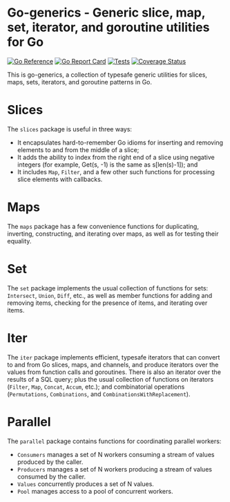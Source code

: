 # Go-generics - Generic slice, map, set, iterator, and goroutine utilities for Go

[![Go Reference](https://pkg.go.dev/badge/github.com/bobg/go-generics.svg)](https://pkg.go.dev/github.com/bobg/go-generics)
[![Go Report Card](https://goreportcard.com/badge/github.com/bobg/go-generics)](https://goreportcard.com/report/github.com/bobg/go-generics)
[![Tests](https://github.com/bobg/go-generics/actions/workflows/go.yml/badge.svg)](https://github.com/bobg/go-generics/actions/workflows/go.yml)
[![Coverage Status](https://coveralls.io/repos/github/bobg/go-generics/badge.svg?branch=master)](https://coveralls.io/github/bobg/go-generics?branch=master)

This is go-generics,
a collection of typesafe generic utilities
for slices, maps, sets, iterators, and goroutine patterns in Go.

# Slices

The `slices` package is useful in three ways:

- It encapsulates hard-to-remember Go idioms for inserting and removing elements to and from the middle of a slice;
- It adds the ability to index from the right end of a slice using negative integers
  (for example, Get(s, -1) is the same as s[len(s)-1]); and
- It includes `Map`, `Filter`, and a few other such functions
  for processing slice elements with callbacks.

# Maps

The `maps` package has a few convenience functions
for duplicating, inverting, constructing, and iterating over maps,
as well as for testing their equality.

# Set

The `set` package implements the usual collection of functions for sets:
`Intersect`, `Union`, `Diff`, etc.,
as well as member functions for adding and removing items,
checking for the presence of items,
and iterating over items.

# Iter

The `iter` package implements efficient, typesafe iterators
that can convert to and from Go slices, maps, and channels,
and produce iterators over the values from function calls and goroutines.
There is also an iterator over the results of a SQL query;
plus the usual collection of functions on iterators
(`Filter`, `Map`, `Concat`, `Accum`, etc.);
and combinatorial operations
(`Permutations`, `Combinations`, and `CombinationsWithReplacement`).

# Parallel

The `parallel` package contains functions for coordinating parallel workers:

- `Consumers` manages a set of N workers consuming a stream of values produced by the caller.
- `Producers` manages a set of N workers producing a stream of values consumed by the caller.
- `Values` concurrently produces a set of N values.
- `Pool` manages access to a pool of concurrent workers.
